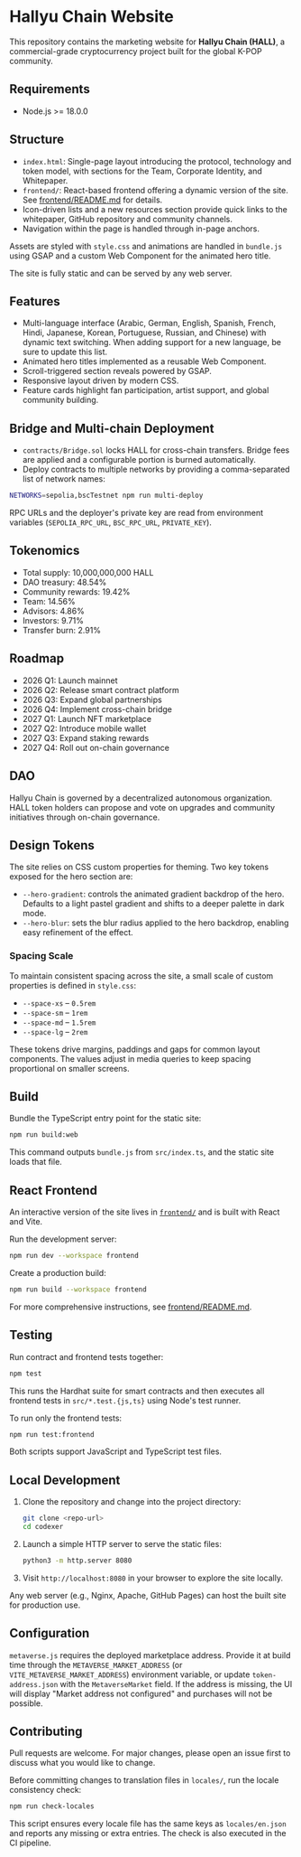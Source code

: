 # Hallyu Chain Website

This repository contains the marketing website for **Hallyu Chain (HALL)**, a commercial-grade cryptocurrency project built for the global K-POP community.

## Requirements

- Node.js >= 18.0.0

## Structure

- `index.html`: Single-page layout introducing the protocol, technology and token model, with sections for the Team, Corporate Identity, and Whitepaper.
- `frontend/`: React-based frontend offering a dynamic version of the site. See [frontend/README.md](frontend/README.md) for details.
- Icon-driven lists and a new resources section provide quick links to the whitepaper, GitHub repository and community channels.
- Navigation within the page is handled through in-page anchors.

Assets are styled with `style.css` and animations are handled in `bundle.js` using GSAP and a custom Web Component for the animated hero title.

The site is fully static and can be served by any web server.

## Features

- Multi-language interface (Arabic, German, English, Spanish, French, Hindi, Japanese, Korean, Portuguese, Russian, and Chinese) with dynamic text switching. When adding support for a new language, be sure to update this list.
- Animated hero titles implemented as a reusable Web Component.
- Scroll-triggered section reveals powered by GSAP.
- Responsive layout driven by modern CSS.
- Feature cards highlight fan participation, artist support, and global community building.

## Bridge and Multi-chain Deployment

- `contracts/Bridge.sol` locks HALL for cross-chain transfers. Bridge fees are applied and a configurable portion is burned automatically.
- Deploy contracts to multiple networks by providing a comma-separated list of network names:

```bash
NETWORKS=sepolia,bscTestnet npm run multi-deploy
```

RPC URLs and the deployer's private key are read from environment variables (`SEPOLIA_RPC_URL`, `BSC_RPC_URL`, `PRIVATE_KEY`).

## Tokenomics

- Total supply: 10,000,000,000 HALL
- DAO treasury: 48.54%
- Community rewards: 19.42%
- Team: 14.56%
- Advisors: 4.86%
- Investors: 9.71%
- Transfer burn: 2.91%

## Roadmap

- 2026 Q1: Launch mainnet
- 2026 Q2: Release smart contract platform
- 2026 Q3: Expand global partnerships
- 2026 Q4: Implement cross-chain bridge
- 2027 Q1: Launch NFT marketplace
- 2027 Q2: Introduce mobile wallet
- 2027 Q3: Expand staking rewards
- 2027 Q4: Roll out on-chain governance

## DAO

Hallyu Chain is governed by a decentralized autonomous organization. HALL token holders can propose and vote on upgrades and community initiatives through on-chain governance.

## Design Tokens

The site relies on CSS custom properties for theming. Two key tokens exposed for the hero section are:

- `--hero-gradient`: controls the animated gradient backdrop of the hero. Defaults to a light pastel gradient and shifts to a deeper palette in dark mode.
- `--hero-blur`: sets the blur radius applied to the hero backdrop, enabling easy refinement of the effect.

### Spacing Scale

To maintain consistent spacing across the site, a small scale of custom properties is defined in `style.css`:

- `--space-xs` – `0.5rem`
- `--space-sm` – `1rem`
- `--space-md` – `1.5rem`
- `--space-lg` – `2rem`

These tokens drive margins, paddings and gaps for common layout components. The values adjust in media queries to keep spacing proportional on smaller screens.

## Build

Bundle the TypeScript entry point for the static site:

```bash
npm run build:web
```

This command outputs `bundle.js` from `src/index.ts`, and the static site loads that file.

## React Frontend

An interactive version of the site lives in [`frontend/`](frontend) and is built with React and Vite.

Run the development server:

```bash
npm run dev --workspace frontend
```

Create a production build:

```bash
npm run build --workspace frontend
```

For more comprehensive instructions, see [frontend/README.md](frontend/README.md).

## Testing

Run contract and frontend tests together:

```bash
npm test
```

This runs the Hardhat suite for smart contracts and then executes all frontend tests in `src/*.test.{js,ts}` using Node's test runner.

To run only the frontend tests:

```bash
npm run test:frontend
```

Both scripts support JavaScript and TypeScript test files.

## Local Development

1. Clone the repository and change into the project directory:
   ```bash
   git clone <repo-url>
   cd codexer
   ```
2. Launch a simple HTTP server to serve the static files:
   ```bash
   python3 -m http.server 8080
   ```
3. Visit `http://localhost:8080` in your browser to explore the site locally.

Any web server (e.g., Nginx, Apache, GitHub Pages) can host the built site for production use.

## Configuration

`metaverse.js` requires the deployed marketplace address. Provide it at build
time through the `METAVERSE_MARKET_ADDRESS` (or `VITE_METAVERSE_MARKET_ADDRESS`)
environment variable, or update `token-address.json` with the
`MetaverseMarket` field. If the address is missing, the UI will display
"Market address not configured" and purchases will not be possible.

## Contributing

Pull requests are welcome. For major changes, please open an issue first to discuss what you would like to change.

Before committing changes to translation files in `locales/`, run the locale consistency check:

```bash
npm run check-locales
```

This script ensures every locale file has the same keys as `locales/en.json` and reports any missing or extra entries. The check is also executed in the CI pipeline.
